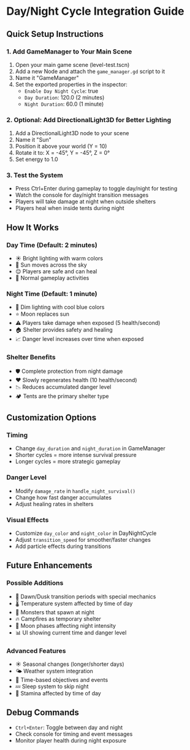 # Day/Night Cycle Integration Guide

## Quick Setup Instructions

### 1. Add GameManager to Your Main Scene
1. Open your main game scene (level-test.tscn)
2. Add a new Node and attach the `game_manager.gd` script to it
3. Name it "GameManager"
4. Set the exported properties in the inspector:
   - `Enable Day Night Cycle`: true
   - `Day Duration`: 120.0 (2 minutes)
   - `Night Duration`: 60.0 (1 minute)

### 2. Optional: Add DirectionalLight3D for Better Lighting
1. Add a DirectionalLight3D node to your scene
2. Name it "Sun" 
3. Position it above your world (Y = 10)
4. Rotate it to: X = -45°, Y = -45°, Z = 0°
5. Set energy to 1.0

### 3. Test the System
- Press Ctrl+Enter during gameplay to toggle day/night for testing
- Watch the console for day/night transition messages
- Players will take damage at night when outside shelters
- Players heal when inside tents during night

## How It Works

### Day Time (Default: 2 minutes)
- ☀️ Bright lighting with warm colors
- 🔆 Sun moves across the sky
- 😌 Players are safe and can heal
- 🏃 Normal gameplay activities

### Night Time (Default: 1 minute)  
- 🌙 Dim lighting with cool blue colors
- ⭐ Moon replaces sun
- ⚠️ Players take damage when exposed (5 health/second)
- 🏠 Shelter provides safety and healing
- 📈 Danger level increases over time when exposed

### Shelter Benefits
- 🛡️ Complete protection from night damage
- ❤️ Slowly regenerates health (10 health/second)
- 📉 Reduces accumulated danger level
- 🏕️ Tents are the primary shelter type

## Customization Options

### Timing
- Change `day_duration` and `night_duration` in GameManager
- Shorter cycles = more intense survival pressure
- Longer cycles = more strategic gameplay

### Danger Level
- Modify `damage_rate` in `handle_night_survival()` 
- Change how fast danger accumulates
- Adjust healing rates in shelters

### Visual Effects
- Customize `day_color` and `night_color` in DayNightCycle
- Adjust `transition_speed` for smoother/faster changes
- Add particle effects during transitions

## Future Enhancements

### Possible Additions
- 🌅 Dawn/Dusk transition periods with special mechanics
- 🌡️ Temperature system affected by time of day
- 👹 Monsters that spawn at night
- 🔥 Campfires as temporary shelter
- 🌙 Moon phases affecting night intensity
- 📊 UI showing current time and danger level

### Advanced Features  
- ☀️ Seasonal changes (longer/shorter days)
- 🌤️ Weather system integration
- 🎯 Time-based objectives and events
- 💤 Sleep system to skip night
- 🔋 Stamina affected by time of day

## Debug Commands
- `Ctrl+Enter`: Toggle between day and night
- Check console for timing and event messages
- Monitor player health during night exposure
